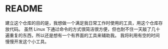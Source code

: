 # README

建立这个仓库的目的是，我想做一个满足我日常工作时使用的工具，用这个仓库存放代码。
虽然 Linux 下通过命令的方式很简洁很方便，但也耐不住一天敲了几十遍重复的东西，所以还是想有一个有界面的工具来辅助我。
我将利用有空的时间慢慢开发这个小工具。
